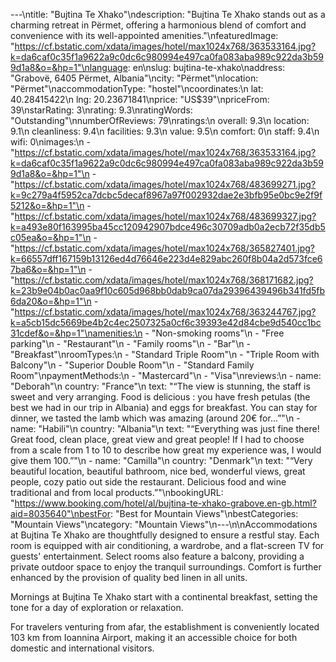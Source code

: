 ---\ntitle: "Bujtina Te Xhako"\ndescription: "Bujtina Te Xhako stands out as a charming retreat in Përmet, offering a harmonious blend of comfort and convenience with its well-appointed amenities."\nfeaturedImage: "https://cf.bstatic.com/xdata/images/hotel/max1024x768/363533164.jpg?k=da6caf0c35f1a9622a9c0dc6c980994e497ca0fa083aba989c922da3b599d1a8&o=&hp=1"\nlanguage: en\nslug: bujtina-te-xhako\naddress: "Grabovë, 6405 Përmet, Albania"\ncity: "Përmet"\nlocation: "Përmet"\naccommodationType: "hostel"\ncoordinates:\n  lat: 40.28415422\n  lng: 20.23671841\nprice: "US$39"\npriceFrom: 39\nstarRating: 3\nrating: 9.3\nratingWords: "Outstanding"\nnumberOfReviews: 79\nratings:\n  overall: 9.3\n  location: 9.1\n  cleanliness: 9.4\n  facilities: 9.3\n  value: 9.5\n  comfort: 0\n  staff: 9.4\n  wifi: 0\nimages:\n  - "https://cf.bstatic.com/xdata/images/hotel/max1024x768/363533164.jpg?k=da6caf0c35f1a9622a9c0dc6c980994e497ca0fa083aba989c922da3b599d1a8&o=&hp=1"\n  - "https://cf.bstatic.com/xdata/images/hotel/max1024x768/483699271.jpg?k=9c279a4f5952ca7dcbc5decaf8967a97f002932dae2e3bfb95e0bc9e2f9f5212&o=&hp=1"\n  - "https://cf.bstatic.com/xdata/images/hotel/max1024x768/483699327.jpg?k=a493e80f163995ba45cc120942907bdce496c30709adb0a2ecb72f35db5c05ea&o=&hp=1"\n  - "https://cf.bstatic.com/xdata/images/hotel/max1024x768/365827401.jpg?k=66557dff167159b13126ed4d76646e223d4e829abc260f8b04a2d573fce67ba6&o=&hp=1"\n  - "https://cf.bstatic.com/xdata/images/hotel/max1024x768/368171682.jpg?k=23b9e04b0ac0aa9f10c605d968bb0dab9ca07da29396439496b341fd5fb6da20&o=&hp=1"\n  - "https://cf.bstatic.com/xdata/images/hotel/max1024x768/363244767.jpg?k=a5cb15dc5669be4b2c4ec2507325a0cf6c39393e42d84cbe9d540cc1bc31cdef&o=&hp=1"\namenities:\n  - "Non-smoking rooms"\n  - "Free parking"\n  - "Restaurant"\n  - "Family rooms"\n  - "Bar"\n  - "Breakfast"\nroomTypes:\n  - "Standard Triple Room"\n  - "Triple Room with Balcony"\n  - "Superior Double Room"\n  - "Standard Family Room"\npaymentMethods:\n  - "Mastercard"\n  - "Visa"\nreviews:\n  - name: "Deborah"\n    country: "France"\n    text: "“The view is stunning, the staff is sweet and very arranging. Food is delicious : you have fresh petulas (the best we had in our trip in Albania) and eggs for breakfast. You can stay for dinner, we tasted the lamb which was amazing (around 20€ for...”"\n  - name: "Habili"\n    country: "Albania"\n    text: "“Everything was just fine there! Great food, clean place, great view and great people! If I had to choose from a scale from 1 to 10 to describe how great my experience was, I would give them 100.”"\n  - name: "Camilla"\n    country: "Denmark"\n    text: "“Very beautiful location, beautiful bathroom, nice bed, wonderful views, great people, cozy patio out side the restaurant. Delicious food and wine traditional and from local products.”"\nbookingURL: "https://www.booking.com/hotel/al/bujtina-te-xhako-grabove.en-gb.html?aid=8035640"\nbestFor: "Best for Mountain Views"\nbestCategories: "Mountain Views"\ncategory: "Mountain Views"\n---\n\nAccommodations at Bujtina Te Xhako are thoughtfully designed to ensure a restful stay. Each room is equipped with air conditioning, a wardrobe, and a flat-screen TV for guests' entertainment. Select rooms also feature a balcony, providing a private outdoor space to enjoy the tranquil surroundings. Comfort is further enhanced by the provision of quality bed linen in all units.

Mornings at Bujtina Te Xhako start with a continental breakfast, setting the tone for a day of exploration or relaxation. 

For travelers venturing from afar, the establishment is conveniently located 103 km from Ioannina Airport, making it an accessible choice for both domestic and international visitors.